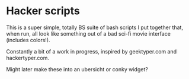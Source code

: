 
# Hacker scripts

This is a super simple, totally BS suite of bash scripts I put together that, when run, all look like something out of a bad sci-fi movie interface (includes colors!).

Constantly a bit of a work in progress, inspired by geektyper.com and hackertyper.com.

Might later make these into an ubersicht or conky widget?
